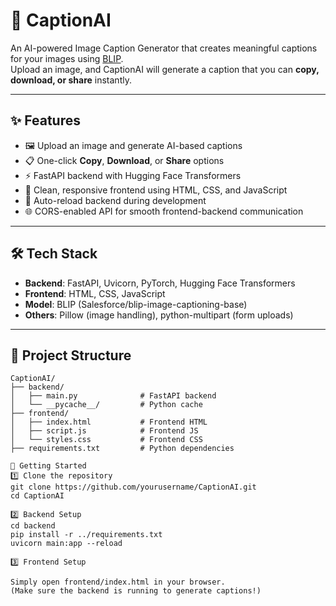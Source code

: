 # 📸 CaptionAI

An AI-powered Image Caption Generator that creates meaningful captions for your images using [BLIP](https://huggingface.co/Salesforce/blip-image-captioning-base).  
Upload an image, and CaptionAI will generate a caption that you can **copy, download, or share** instantly.

---

## ✨ Features
- 🖼 Upload an image and generate AI-based captions
- 📋 One-click **Copy**, **Download**, or **Share** options
- ⚡ FastAPI backend with Hugging Face Transformers
- 🎨 Clean, responsive frontend using HTML, CSS, and JavaScript
- 🔄 Auto-reload backend during development
- 🌐 CORS-enabled API for smooth frontend-backend communication

---

## 🛠 Tech Stack
- **Backend**: FastAPI, Uvicorn, PyTorch, Hugging Face Transformers
- **Frontend**: HTML, CSS, JavaScript
- **Model**: BLIP (Salesforce/blip-image-captioning-base)
- **Others**: Pillow (image handling), python-multipart (form uploads)

---

## 📂 Project Structure

```plaintext
CaptionAI/
├── backend/
│   ├── main.py              # FastAPI backend
│   └── __pycache__/         # Python cache
├── frontend/
│   ├── index.html           # Frontend HTML
│   ├── script.js            # Frontend JS
│   └── styles.css           # Frontend CSS
├── requirements.txt         # Python dependencies

🚀 Getting Started
1️⃣ Clone the repository
git clone https://github.com/yourusername/CaptionAI.git
cd CaptionAI

2️⃣ Backend Setup
cd backend
pip install -r ../requirements.txt
uvicorn main:app --reload

3️⃣ Frontend Setup

Simply open frontend/index.html in your browser.
(Make sure the backend is running to generate captions!)
